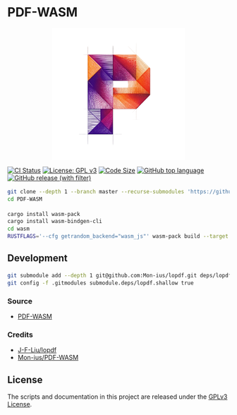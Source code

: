 # PDF-WASM

<p align="center" width="100%">
<img src="assets/favicon.png" alt="PDF-WASM" style="width: 50%; min-width: 300px; display: block; margin: auto;">
</p>

[![CI Status](https://github.com/Mon-ius/PDF-WASM/workflows/deploy/badge.svg)](https://github.com/Mon-ius/PDF-WASM/actions?query=workflow:deploy)
[![License: GPL v3](https://img.shields.io/badge/License-GPLv3-blue.svg)](./LICENSE)
[![Code Size](https://img.shields.io/github/languages/code-size/Mon-ius/PDF-WASM)](https://github.com/Mon-ius/PDF-WASM)
[![GitHub top language](https://img.shields.io/github/languages/top/Mon-ius/PDF-WASM?logo=rust&label=)](./Cargo.toml#L4)
[![GitHub release (with filter)](https://img.shields.io/github/v/release/Mon-ius/PDF-WASM?logo=github)](https://github.com/Mon-ius/PDF-WASM/releases)

```sh
git clone --depth 1 --branch master --recurse-submodules 'https://github.com/Mon-ius/PDF-WASM'
cd PDF-WASM

cargo install wasm-pack
cargo install wasm-bindgen-cli
cd wasm
RUSTFLAGS='--cfg getrandom_backend="wasm_js"' wasm-pack build --target web
```

## Development
```sh
git submodule add --depth 1 git@github.com:Mon-ius/lopdf.git deps/lopdf
git config -f .gitmodules submodule.deps/lopdf.shallow true
```

### Source

- [PDF-WASM](https://github.com/Mon-ius/PDF-WASM)

### Credits
- [J-F-Liu/lopdf](https://github.com/J-F-Liu/lopdf)
- [Mon-ius/PDF-WASM](https://github.com/Mon-ius/PDF-WASM)

## License

The scripts and documentation in this project are released under the [GPLv3
License].

[GPLv3 License]: LICENSE